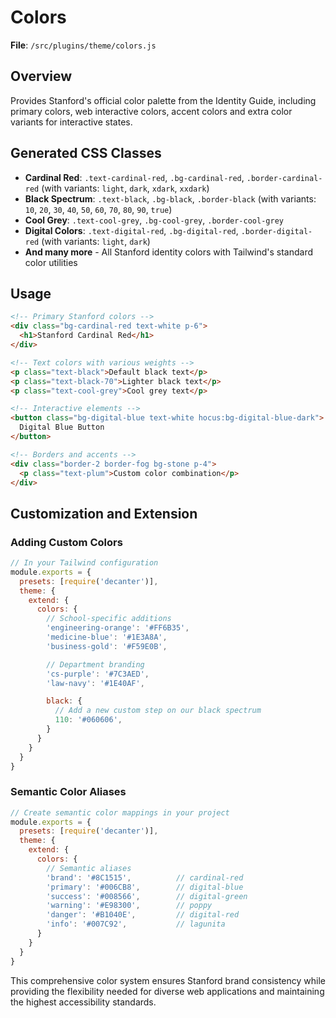 # Colors

**File**: `/src/plugins/theme/colors.js`

## Overview
Provides Stanford's official color palette from the Identity Guide, including primary colors, web interactive colors, accent colors and extra color variants for interactive states.

## Generated CSS Classes

- **Cardinal Red**: `.text-cardinal-red`, `.bg-cardinal-red`, `.border-cardinal-red` (with variants: `light`, `dark`, `xdark`, `xxdark`)
- **Black Spectrum**: `.text-black`, `.bg-black`, `.border-black` (with variants: `10`, `20`, `30`, `40`, `50`, `60`, `70`, `80`, `90`, `true`)
- **Cool Grey**: `.text-cool-grey`, `.bg-cool-grey`, `.border-cool-grey`
- **Digital Colors**: `.text-digital-red`, `.bg-digital-red`, `.border-digital-red` (with variants: `light`, `dark`)
- **And many more** - All Stanford identity colors with Tailwind's standard color utilities

## Usage

```html
<!-- Primary Stanford colors -->
<div class="bg-cardinal-red text-white p-6">
  <h1>Stanford Cardinal Red</h1>
</div>

<!-- Text colors with various weights -->
<p class="text-black">Default black text</p>
<p class="text-black-70">Lighter black text</p>
<p class="text-cool-grey">Cool grey text</p>

<!-- Interactive elements -->
<button class="bg-digital-blue text-white hocus:bg-digital-blue-dark">
  Digital Blue Button
</button>

<!-- Borders and accents -->
<div class="border-2 border-fog bg-stone p-4">
  <p class="text-plum">Custom color combination</p>
</div>
```

## Customization and Extension

### Adding Custom Colors
```javascript
// In your Tailwind configuration
module.exports = {
  presets: [require('decanter')],
  theme: {
    extend: {
      colors: {
        // School-specific additions
        'engineering-orange': '#FF6B35',
        'medicine-blue': '#1E3A8A',
        'business-gold': '#F59E0B',

        // Department branding
        'cs-purple': '#7C3AED',
        'law-navy': '#1E40AF',

        black: {
          // Add a new custom step on our black spectrum
          110: '#060606',
        }
      }
    }
  }
}
```

### Semantic Color Aliases
```javascript
// Create semantic color mappings in your project
module.exports = {
  presets: [require('decanter')],
  theme: {
    extend: {
      colors: {
        // Semantic aliases
        'brand': '#8C1515',          // cardinal-red
        'primary': '#006CB8',        // digital-blue
        'success': '#008566',        // digital-green
        'warning': '#E98300',        // poppy
        'danger': '#B1040E',         // digital-red
        'info': '#007C92',           // lagunita
      }
    }
  }
}
```

This comprehensive color system ensures Stanford brand consistency while providing the flexibility needed for diverse web applications and maintaining the highest accessibility standards.
